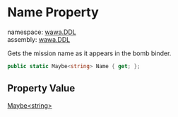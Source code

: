 # Name Property

namespace: [wawa\.DDL](../../wawa.DDL.md)<br />
assembly: [wawa\.DDL](../../../wawa.DDL.md)

Gets the mission name as it appears in the bomb binder\.

```csharp
public static Maybe<string> Name { get; };
```

## Property Value

[Maybe\<string\>](../../../wawa.Optionals/wawa.Optionals/Maybe\`1.md)


